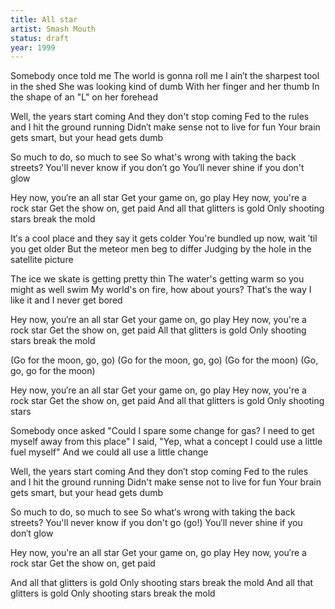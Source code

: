 ```yaml
---
title: All star
artist: Smash Mouth
status: draft
year: 1999
---
```


Somebody once told me
The world is gonna roll me
I ain′t the sharpest tool in the shed
She was looking kind of dumb
With her finger and her thumb
In the shape of an "L" on her forehead

Well, the years start coming
And they don't stop coming
Fed to the rules and I hit the ground running
Didn′t make sense not to live for fun
Your brain gets smart, but your head gets dumb

So much to do, so much to see
So what's wrong with taking the back streets?
You'll never know if you don′t go
You′ll never shine if you don't glow


Hey now, you′re an all star
Get your game on, go play
Hey now, you're a rock star
Get the show on, get paid
And all that glitters is gold
Only shooting stars break the mold

It′s a cool place and they say it gets colder
You're bundled up now, wait ′til you get older
But the meteor men beg to differ
Judging by the hole in the satellite picture

The ice we skate is getting pretty thin
The water's getting warm so you might as well swim
My world's on fire, how about yours?
That′s the way I like it and I never get bored

Hey now, you′re an all star
Get your game on, go play
Hey now, you're a rock star
Get the show on, get paid
All that glitters is gold
Only shooting stars break the mold

(Go for the moon, go, go)
(Go for the moon, go, go)
(Go for the moon)
(Go, go, go for the moon)


Hey now, you′re an all star
Get your game on, go play
Hey now, you're a rock star
Get the show on, get paid
And all that glitters is gold
Only shooting stars

Somebody once asked
"Could I spare some change for gas?
I need to get myself away from this place"
I said, "Yep, what a concept
I could use a little fuel myself"
And we could all use a little change

Well, the years start coming
And they don′t stop coming
Fed to the rules and I hit the ground running
Didn't make sense not to live for fun
Your brain gets smart, but your head gets dumb

So much to do, so much to see
So what′s wrong with taking the back streets?
You'll never know if you don't go (go!)
You′ll never shine if you don′t glow

Hey now, you're an all star
Get your game on, go play
Hey now, you′re a rock star
Get the show on, get paid

And all that glitters is gold
Only shooting stars break the mold
And all that glitters is gold
Only shooting stars break the mold
